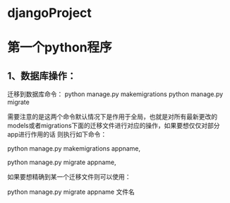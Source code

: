 # djangoProject
第一个python程序
=======

1、数据库操作：
-------
迁移到数据库命令：
python manage.py makemigrations
python manage.py migrate

需要注意的是这两个命令默认情况下是作用于全局，也就是对所有最新更改的models或者migrations下面的迁移文件进行对应的操作，如果要想仅仅对部分app进行作用的话  则执行如下命令：

python manage.py makemigrations appname,

python manage.py migrate appname,

如果要想精确到某一个迁移文件则可以使用：

python manage.py migrate appname 文件名
